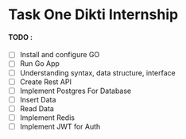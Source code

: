 # Task One Dikti Internship

#### TODO :

- [ ] Install and configure GO
- [ ] Run Go App
- [ ] Understanding syntax, data structure, interface
- [ ] Create Rest API
- [ ] Implement Postgres For Database
- [ ] Insert Data
- [ ] Read Data
- [ ] Implement Redis
- [ ] Implement JWT for Auth